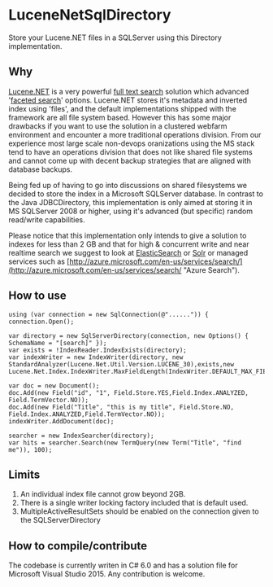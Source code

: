 # LuceneNetSqlDirectory
Store your Lucene.NET files in a SQLServer using this Directory implementation.

## Why ##
[Lucene.NET](https://lucenenet.apache.org/) is a very powerful [full text search](https://en.wikipedia.org/wiki/Full_text_search) solution which advanced '[faceted search](https://en.wikipedia.org/wiki/Faceted_search)' options. Lucene.NET stores it's metadata and inverted index using 'files', and the default implementations shipped with the framework are all file system based. However this has some major drawbacks if you want to use the solution in a clustered webfarm environment and encounter a more traditional operations division. From our experience most large scale non-devops oranizations using the MS stack tend to have an operations division that does not like shared file systems and cannot come up with decent backup strategies that are aligned with database backups.

Being fed up of having to go into discussions on shared filesystems we decided to store the index in a Microsoft SQLServer database. In contrast to the Java JDBCDirectory, this implementation is only aimed at storing it in MS SQLServer 2008 or higher, using it's advanced (but specific) random read/write capabilities.

Please notice that this implementation only intends to give a solution to indexes for less than 2 GB and that for high & concurrent write and near realtime search we suggest to look at [ElasticSearch](https://www.elastic.co/) or [Solr](http://lucene.apache.org/solr/) or managed services such as [http://azure.microsoft.com/en-us/services/search/](http://azure.microsoft.com/en-us/services/search/ "Azure Search").

## How to use ##
    using (var connection = new SqlConnection(@"......")) {
	connection.Open();

	var directory = new SqlServerDirectory(connection, new Options() { SchemaName = "[search]" });
	var exists = !IndexReader.IndexExists(directory);
	var indexWriter = new IndexWriter(directory, new StandardAnalyzer(Lucene.Net.Util.Version.LUCENE_30),exists,new Lucene.Net.Index.IndexWriter.MaxFieldLength(IndexWriter.DEFAULT_MAX_FIELD_LENGTH));

	var doc = new Document();
    doc.Add(new Field("id", "1", Field.Store.YES,Field.Index.ANALYZED, Field.TermVector.NO));
    doc.Add(new Field("Title", "this is my title", Field.Store.NO, Field.Index.ANALYZED,Field.TermVector.NO));
    indexWriter.AddDocument(doc);

	searcher = new IndexSearcher(directory);
	var hits = searcher.Search(new TermQuery(new Term("Title", "find me")), 100);



## Limits ##
1. An individual index file cannot grow beyond 2GB.
1. There is a single writer locking factory included that is default used.
2. MultipleActiveResultSets should be enabled on the connection given to the SQLServerDirectory
  

## How to compile/contribute ##
The codebase is currently writen in C# 6.0 and has a solution file for Microsoft Visual Studio 2015. Any contribution is welcome.
